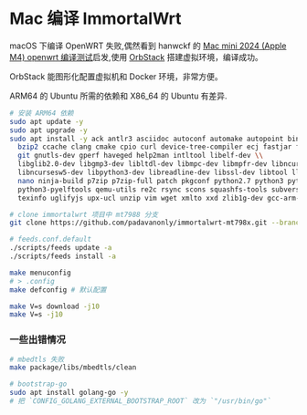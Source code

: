 # Mac 编译 ImmortalWrt

macOS 下编译 OpenWRT 失败,偶然看到 hanwckf 的 [Mac mini 2024 (Apple M4) openwrt 编译测试](https://cmi.hanwckf.top/p/mac-mini-m4-openwrt-build-test/)启发,使用 [OrbStack](https://orbstack.dev) 搭建虚拟环境，编译成功。

OrbStack 能图形化配置虚拟机和 Docker 环境，非常方便。

ARM64 的 Ubuntu 所需的依赖和 X86_64 的 Ubuntu 有差异.

```bash
# 安装 ARM64 依赖
sudo apt update -y
sudo apt upgrade -y
sudo apt install -y ack antlr3 asciidoc autoconf automake autopoint binutils bison build-essential \\
  bzip2 ccache clang cmake cpio curl device-tree-compiler ecj fastjar flex gawk gettext \\
  git gnutls-dev gperf haveged help2man intltool libelf-dev \\
  libglib2.0-dev libgmp3-dev libltdl-dev libmpc-dev libmpfr-dev libncurses5-dev libncursesw5 \\
  libncursesw5-dev libpython3-dev libreadline-dev libssl-dev libtool lld llvm lrzsz mkisofs msmtp \\
  nano ninja-build p7zip p7zip-full patch pkgconf python2.7 python3 python3-pip python3-ply \\
  python3-pyelftools qemu-utils re2c rsync scons squashfs-tools subversion swig \\
  texinfo uglifyjs upx-ucl unzip vim wget xmlto xxd zlib1g-dev gcc-arm-linux-gnueabihf g++-arm-linux-gnueabihf
```

```bash
# clone immortalwrt 项目中 mt7988 分支
git clone https://github.com/padavanonly/immortalwrt-mt798x.git --branch=mt7988
```

```bash
# feeds.conf.default
./scripts/feeds update -a
./scripts/feeds install -a

make menuconfig
# > .config
make defconfig # 默认配置

make V=s download -j10
make V=s -j10
```

### 一些出错情况

```bash
# mbedtls 失败
make package/libs/mbedtls/clean
```

```bash
# bootstrap-go
sudo apt install golang-go -y
# 把 `CONFIG_GOLANG_EXTERNAL_BOOTSTRAP_ROOT` 改为 `"/usr/bin/go"`
```
